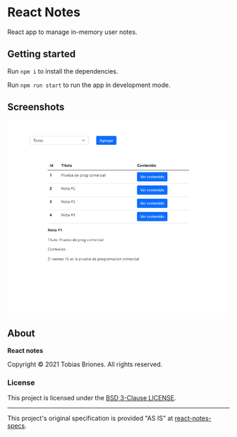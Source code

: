 # React Notes

React app to manage in-memory user notes.

## Getting started

Run `npm i` to install the dependencies.

Run `npm run start` to run the app in development mode.

## Screenshots

![Screenshot 1](../docs/assets/react-notes-screenshot-1.png)

## About

**React notes**

Copyright © 2021 Tobias Briones. All rights reserved.

### License

This project is licensed under the [BSD 3-Clause LICENSE](../LICENSE).

---

This project's original specification is provided "AS IS" at [react-notes-specs](../docs/course/tarea%20tercer%20parcial.pdf).
